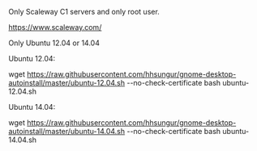 Only Scaleway C1 servers and only root user.

https://www.scaleway.com/

Only Ubuntu 12.04 or 14.04

Ubuntu 12.04:

wget https://raw.githubusercontent.com/hhsungur/gnome-desktop-autoinstall/master/ubuntu-12.04.sh --no-check-certificate
bash ubuntu-12.04.sh


Ubuntu 14.04:

wget https://raw.githubusercontent.com/hhsungur/gnome-desktop-autoinstall/master/ubuntu-14.04.sh --no-check-certificate
bash ubuntu-14.04.sh